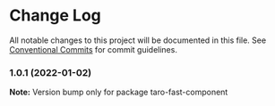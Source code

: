 # Change Log

All notable changes to this project will be documented in this file.
See [Conventional Commits](https://conventionalcommits.org) for commit guidelines.

### 1.0.1 (2022-01-02)

**Note:** Version bump only for package taro-fast-component
